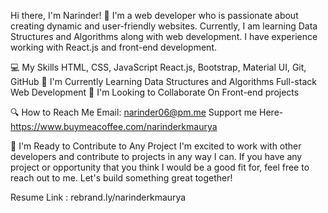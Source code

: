 Hi there, I'm Narinder! 👋
I'm a web developer who is passionate about creating dynamic and user-friendly websites. Currently, I am learning Data Structures and Algorithms along with web development. I have experience working with React.js and front-end development.

💻 My Skills
HTML, CSS, JavaScript
React.js, Bootstrap, Material UI,
Git, GitHub
🌱 I'm Currently Learning
Data Structures and Algorithms
Full-stack Web Development
👥 I'm Looking to Collaborate On
Front-end projects


🔍 How to Reach Me
Email: narinder06@pm.me
Support me Here- https://www.buymeacoffee.com/narinderkmaurya


🤝 I'm Ready to Contribute to Any Project
I'm excited to work with other developers and contribute to projects in any way I can. If you have any project or opportunity that you think I would be a good fit for, feel free to reach out to me. Let's build something great together!
<!---
narinderkmaurya/narinderkmaurya is a ✨ special ✨ repository because its `README.md` (this file) appears on your GitHub profile.
You can click the Preview link to take a look at your changes.
--->


Resume Link : rebrand.ly/narinderkmaurya
